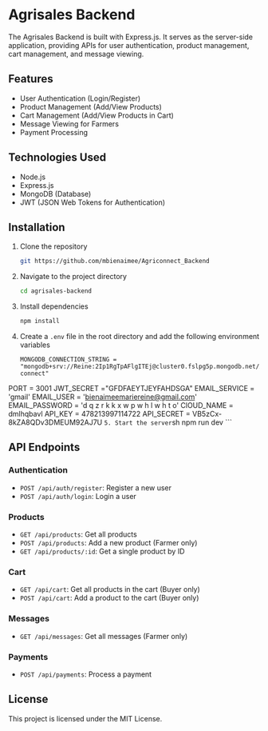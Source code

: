 # Agrisales Backend

The Agrisales Backend is built with Express.js. It serves as the server-side application, providing APIs for user authentication, product management, cart management, and message viewing.

## Features

- User Authentication (Login/Register)
- Product Management (Add/View Products)
- Cart Management (Add/View Products in Cart)
- Message Viewing for Farmers
- Payment Processing

## Technologies Used

- Node.js
- Express.js
- MongoDB (Database)
- JWT (JSON Web Tokens for Authentication)

## Installation

1. Clone the repository
    ```sh
    git https://github.com/mbienaimee/Agriconnect_Backend
    ```
2. Navigate to the project directory
    ```sh
    cd agrisales-backend
    ```
3. Install dependencies
    ```sh
    npm install
    ```
4. Create a `.env` file in the root directory and add the following environment variables
    ```plaintext
    MONGODB_CONNECTION_STRING = "mongodb+srv://Reine:2Ip1RgTpAFlgITEj@cluster0.fslpg5p.mongodb.net/Agri-connect"

PORT = 3001
JWT_SECRET ="GFDFAEYTJEYFAHDSGA"
EMAIL_SERVICE = 'gmail'
EMAIL_USER = 'bienaimeemariereine@gmail.com'
EMAIL_PASSWORD = 'd q z r k k x w p w h l w h t o'
ClOUD_NAME = dmlhqbavl
API_KEY = 478213997114722
API_SECRET = VB5zCx-8kZA8QDv3DMEUM92AJ7U
    ```
5. Start the server
    ```sh
    npm run dev
    ```

## API Endpoints

### Authentication

- `POST /api/auth/register`: Register a new user
- `POST /api/auth/login`: Login a user

### Products

- `GET /api/products`: Get all products
- `POST /api/products`: Add a new product (Farmer only)
- `GET /api/products/:id`: Get a single product by ID

### Cart

- `GET /api/cart`: Get all products in the cart (Buyer only)
- `POST /api/cart`: Add a product to the cart (Buyer only)

### Messages

- `GET /api/messages`: Get all messages (Farmer only)

### Payments

- `POST /api/payments`: Process a payment

## License

This project is licensed under the MIT License.

